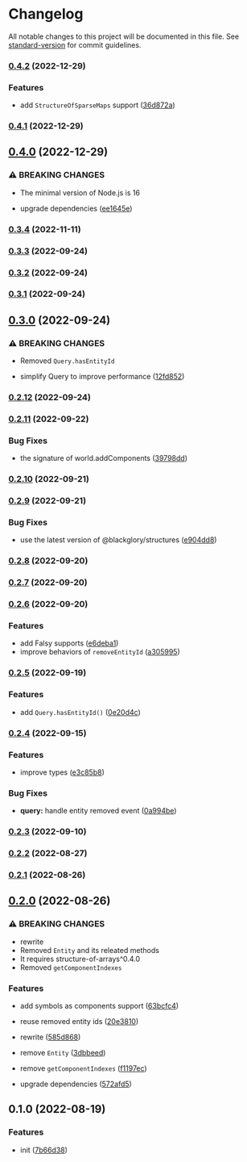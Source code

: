 # Changelog

All notable changes to this project will be documented in this file. See [standard-version](https://github.com/conventional-changelog/standard-version) for commit guidelines.

### [0.4.2](https://github.com/BlackGlory/extra-ecs/compare/v0.4.1...v0.4.2) (2022-12-29)


### Features

* add `StructureOfSparseMaps` support ([36d872a](https://github.com/BlackGlory/extra-ecs/commit/36d872ad1e48267ac35fdbb399a09ca741de16af))

### [0.4.1](https://github.com/BlackGlory/extra-ecs/compare/v0.4.0...v0.4.1) (2022-12-29)

## [0.4.0](https://github.com/BlackGlory/extra-ecs/compare/v0.3.4...v0.4.0) (2022-12-29)


### ⚠ BREAKING CHANGES

* The minimal version of Node.js is 16

* upgrade dependencies ([ee1645e](https://github.com/BlackGlory/extra-ecs/commit/ee1645e85f006996f9309eb302a257bb6e68e035))

### [0.3.4](https://github.com/BlackGlory/extra-ecs/compare/v0.3.3...v0.3.4) (2022-11-11)

### [0.3.3](https://github.com/BlackGlory/extra-ecs/compare/v0.3.2...v0.3.3) (2022-09-24)

### [0.3.2](https://github.com/BlackGlory/extra-ecs/compare/v0.3.1...v0.3.2) (2022-09-24)

### [0.3.1](https://github.com/BlackGlory/extra-ecs/compare/v0.3.0...v0.3.1) (2022-09-24)

## [0.3.0](https://github.com/BlackGlory/extra-ecs/compare/v0.2.12...v0.3.0) (2022-09-24)


### ⚠ BREAKING CHANGES

* Removed `Query.hasEntityId`

* simplify Query to improve performance ([12fd852](https://github.com/BlackGlory/extra-ecs/commit/12fd852fe828ba09647b0595d36a0f5a04e4558c))

### [0.2.12](https://github.com/BlackGlory/extra-ecs/compare/v0.2.11...v0.2.12) (2022-09-24)

### [0.2.11](https://github.com/BlackGlory/extra-ecs/compare/v0.2.10...v0.2.11) (2022-09-22)


### Bug Fixes

* the signature of world.addComponents ([39798dd](https://github.com/BlackGlory/extra-ecs/commit/39798dd125ef71bbef5d25e13088f6508317c21f))

### [0.2.10](https://github.com/BlackGlory/extra-ecs/compare/v0.2.9...v0.2.10) (2022-09-21)

### [0.2.9](https://github.com/BlackGlory/extra-ecs/compare/v0.2.8...v0.2.9) (2022-09-21)


### Bug Fixes

* use the latest version of @blackglory/structures ([e904dd8](https://github.com/BlackGlory/extra-ecs/commit/e904dd8b96a355f3c1a0685bf3a32edf02288335))

### [0.2.8](https://github.com/BlackGlory/extra-ecs/compare/v0.2.7...v0.2.8) (2022-09-20)

### [0.2.7](https://github.com/BlackGlory/extra-ecs/compare/v0.2.6...v0.2.7) (2022-09-20)

### [0.2.6](https://github.com/BlackGlory/extra-ecs/compare/v0.2.5...v0.2.6) (2022-09-20)


### Features

* add Falsy supports ([e6deba1](https://github.com/BlackGlory/extra-ecs/commit/e6deba1ed9fd9f819de3d2c0921277e801824115))
* improve behaviors of `removeEntityId` ([a305995](https://github.com/BlackGlory/extra-ecs/commit/a30599560c54b6435294bdc09da0a0f06a3ebc43))

### [0.2.5](https://github.com/BlackGlory/extra-ecs/compare/v0.2.4...v0.2.5) (2022-09-19)


### Features

* add `Query.hasEntityId()` ([0e20d4c](https://github.com/BlackGlory/extra-ecs/commit/0e20d4c50c6018ef03c21a84a2e262709e872342))

### [0.2.4](https://github.com/BlackGlory/extra-ecs/compare/v0.2.3...v0.2.4) (2022-09-15)


### Features

* improve types ([e3c85b8](https://github.com/BlackGlory/extra-ecs/commit/e3c85b880819d376772025f09ef91012cdc8a175))


### Bug Fixes

* **query:** handle entity removed event ([0a994be](https://github.com/BlackGlory/extra-ecs/commit/0a994be550dbbae58021842fbb141a3306fa5899))

### [0.2.3](https://github.com/BlackGlory/extra-ecs/compare/v0.2.2...v0.2.3) (2022-09-10)

### [0.2.2](https://github.com/BlackGlory/extra-ecs/compare/v0.2.1...v0.2.2) (2022-08-27)

### [0.2.1](https://github.com/BlackGlory/extra-ecs/compare/v0.2.0...v0.2.1) (2022-08-26)

## [0.2.0](https://github.com/BlackGlory/extra-ecs/compare/v0.1.0...v0.2.0) (2022-08-26)


### ⚠ BREAKING CHANGES

* rewrite
* Removed `Entity` and its releated methods
* It requires structure-of-arrays^0.4.0
* Removed `getComponentIndexes`

### Features

* add symbols as components support ([63bcfc4](https://github.com/BlackGlory/extra-ecs/commit/63bcfc4817ae72ebaffdd373e400bef9887f6bde))
* reuse removed entity ids ([20e3810](https://github.com/BlackGlory/extra-ecs/commit/20e381027909a2a036a1946c93c40e9dda8e9718))
* rewrite ([585d868](https://github.com/BlackGlory/extra-ecs/commit/585d8689ad2876b15cc78f66cc9d902a83a7c166))


* remove `Entity` ([3dbbeed](https://github.com/BlackGlory/extra-ecs/commit/3dbbeed876a4f7f546b409aeefcfb72859563a7f))
* remove `getComponentIndexes` ([f1197ec](https://github.com/BlackGlory/extra-ecs/commit/f1197ec3f3966a3b6a27d14ac05f3fb4542d456f))
* upgrade dependencies ([572afd5](https://github.com/BlackGlory/extra-ecs/commit/572afd5df8f08c12cefebd3808f726a84187819a))

## 0.1.0 (2022-08-19)


### Features

* init ([7b66d38](https://github.com/BlackGlory/extra-ecs/commit/7b66d38fee07f51d59099fb78c2c37dcf6ecdba2))
